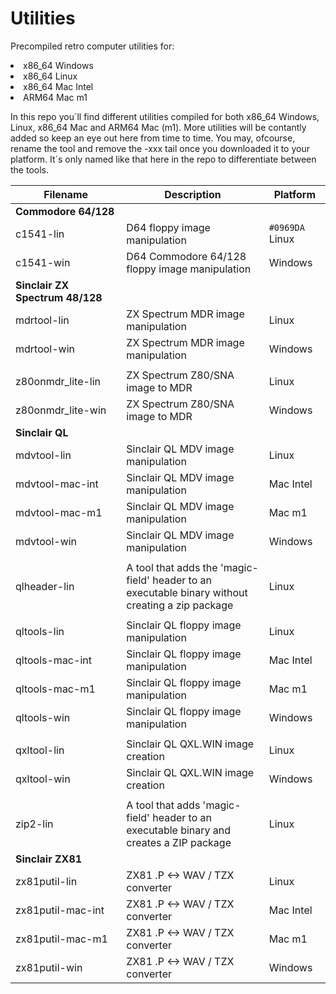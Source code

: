 # Utilities
Precompiled retro computer utilities for:

<li>x86_64 Windows
<li>x86_64 Linux
<li>x86_64 Mac Intel
<li>ARM64 Mac m1

In this repo you´ll find different utilities compiled for both x86_64 Windows, Linux, x86_64 Mac and ARM64 Mac (m1). More utilities will be contantly added so keep an eye out here from time to time. You may, ofcourse, rename the tool and remove the -xxx tail once you downloaded it to your platform. It´s only named like that here in the repo to differentiate between the tools.

| Filename  | Description | Platform |
| ------------- | ------------- | ------------- |
| **Commodore 64/128** | | |
| c1541-lin | D64 floppy image manipulation | `#0969DA` Linux |
| c1541-win | D64 Commodore 64/128 floppy image manipulation | Windows |
| **Sinclair ZX Spectrum 48/128** | |
| mdrtool-lin | ZX Spectrum MDR image manipulation | Linux |
| mdrtool-win | ZX Spectrum MDR image manipulation | Windows |
| | |
| z80onmdr_lite-lin | ZX Spectrum Z80/SNA image to MDR | Linux |
| z80onmdr_lite-win | ZX Spectrum Z80/SNA image to MDR | Windows |
| **Sinclair QL** | |
| mdvtool-lin | Sinclair QL MDV image manipulation | Linux |
| mdvtool-mac-int | Sinclair QL MDV image manipulation | Mac Intel |
| mdvtool-mac-m1 | Sinclair QL MDV image manipulation | Mac m1
| mdvtool-win | Sinclair QL MDV image manipulation | Windows |
| | |
| qlheader-lin | A tool that adds the 'magic-field' header to an <br>executable binary without creating a zip package | Linux |
| | |
| qltools-lin | Sinclair QL floppy image manipulation | Linux |
| qltools-mac-int | Sinclair QL floppy image manipulation | Mac Intel |
| qltools-mac-m1 | Sinclair QL floppy image manipulation | Mac m1 |
| qltools-win | Sinclair QL floppy image manipulation | Windows |
| | |
| qxltool-lin | Sinclair QL QXL.WIN image creation | Linux |
| qxltool-win | Sinclair QL QXL.WIN image creation | Windows |
| | |
| zip2-lin | A tool that adds 'magic-field' header to an <br> executable binary and creates a ZIP package | Linux |
| **Sinclair ZX81** | |
| zx81putil-lin | ZX81 .P <-> WAV / TZX converter | Linux |
| zx81putil-mac-int | ZX81 .P <-> WAV / TZX converter | Mac Intel |
| zx81putil-mac-m1 | ZX81 .P <-> WAV / TZX converter | Mac m1 |
| zx81putil-win | ZX81 .P <-> WAV / TZX converter | Windows |
